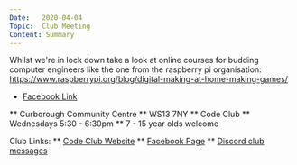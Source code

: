 ```yaml
---
Date:   2020-04-04
Topic:  Club Meeting
Content: Summary
---
```

Whilst we're in lock down take a look at online courses for budding computer engineers like the one from the raspberry pi organisation:
 https://www.raspberrypi.org/blog/digital-making-at-home-making-games/

* [Facebook Link](https://www.facebook.com/1481985248595237/posts/2670440239749726/)


** Curborough Community Centre
** WS13 7NY
** Code Club
** Wednesdays 5:30 - 6:30pm
** 7 - 15 year olds welcome

Club Links:
** [Code Club Website](https://lichfield-code-club.github.io/)
** [Facebook Page](https://www.facebook.com/LichfieldCoders)
** [Discord club messages](https://discord.gg/szz6xGK)

